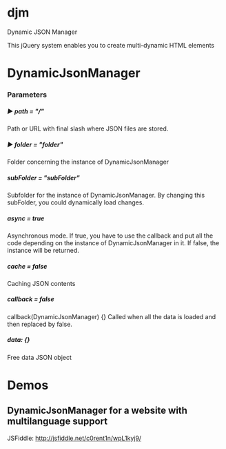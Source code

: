 # djm
Dynamic JSON Manager

This jQuery system enables you to create multi-dynamic HTML elements

# DynamicJsonManager
### Parameters
##### ► path = "/"
Path or URL with final slash where JSON files are stored.

##### ► folder = "folder"
Folder concerning the instance of DynamicJsonManager

##### subFolder = "subFolder"
Subfolder for the instance of DynamicJsonManager. By changing this subFolder, you could dynamically load changes.

##### async = true
Asynchronous mode. 
If true, you have to use the callback and put all the code depending on the instance of DynamicJsonManager in it.
If false, the instance will be returned.

##### cache = false
Caching JSON contents

##### callback = false
callback(DynamicJsonManager) {}
Called when all the data is loaded and then replaced by false.

##### data: {}
Free data JSON object

# Demos
## DynamicJsonManager for a website with multilanguage support
JSFiddle: http://jsfiddle.net/c0rent1n/wpL1kyj9/
